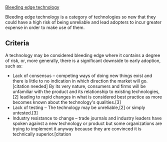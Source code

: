 [Bleeding edge technology](https://en.wikipedia.org/wiki/Bleeding_edge_technology)

Bleeding edge technology is a category of technologies so new that they could have a high risk of being unreliable and lead adopters to incur greater expense in order to make use of them.

## Criteria

A technology may be considered bleeding edge where it contains a degree of risk, or, more generally, there is a significant downside to early adoption, such as:

* Lack of consensus – competing ways of doing new things exist and there is little to no indication in which direction the market will go.[citation needed] By its very nature, consumers and firms will be unfamiliar with the product and its relationship to existing technologies,[2] leading to rapid changes in what is considered best practice as more becomes known about the technology's qualities.[3]
* Lack of testing – The technology may be unreliable,[2] or simply untested.[3]
* Industry resistance to change – trade journals and industry leaders have spoken against a new technology or product but some organizations are trying to implement it anyway because they are convinced it is technically superior.[citation